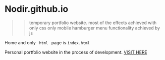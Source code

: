 # Nodir.github.io
>> temporary portfolio website.
most of the effects achieved with only css
only mobile hamburger menu functionality achieved by js


Home and only <code> html </code> page is `index.html`




Personal portfolio website in the process of development. <a href="https://nodir-any.github.io/NodIr/">VISIT HERE</a>

